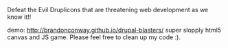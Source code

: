 Defeat the Evil Druplicons that are threatening web development as we know it!!

demo: http://brandonconway.github.io/drupal-blasters/
super slopply html5 canvas and JS game.
Please feel free to clean up my code :).
